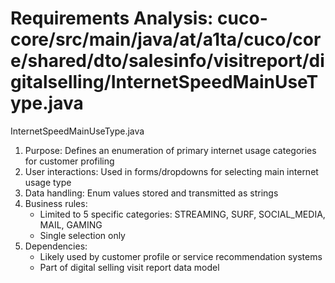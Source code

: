 # Requirements Analysis: cuco-core/src/main/java/at/a1ta/cuco/core/shared/dto/salesinfo/visitreport/digitalselling/InternetSpeedMainUseType.java

InternetSpeedMainUseType.java
1. Purpose: Defines an enumeration of primary internet usage categories for customer profiling
2. User interactions: Used in forms/dropdowns for selecting main internet usage type
3. Data handling: Enum values stored and transmitted as strings
4. Business rules:
   - Limited to 5 specific categories: STREAMING, SURF, SOCIAL_MEDIA, MAIL, GAMING
   - Single selection only
5. Dependencies:
   - Likely used by customer profile or service recommendation systems
   - Part of digital selling visit report data model